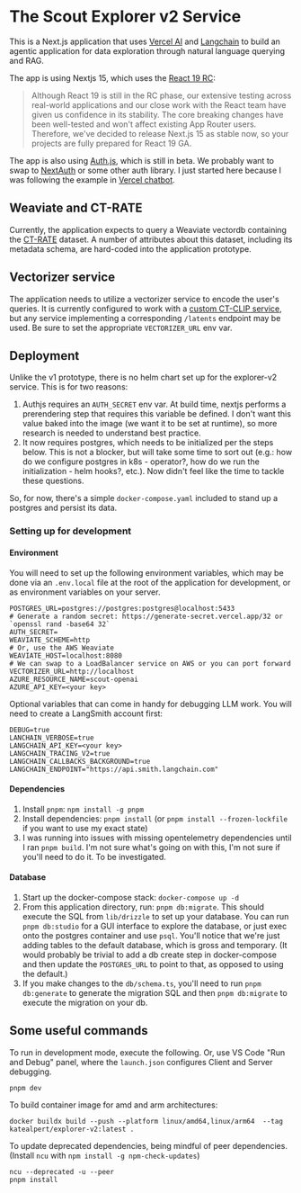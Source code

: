 # The Scout Explorer v2 Service

This is a Next.js application that uses [Vercel AI](https://vercel.com/ai) and [Langchain](https://js.langchain.com/v0.2/docs/introduction/) to build an agentic application for data exploration through natural language querying and RAG.

The app is using Nextjs 15, which uses the [React 19 RC](https://nextjs.org/blog/next-15#react-19):

> Although React 19 is still in the RC phase, our extensive testing across real-world applications and our close work with the React team have given us confidence in its stability. The core breaking changes have been well-tested and won't affect existing App Router users. Therefore, we've decided to release Next.js 15 as stable now, so your projects are fully prepared for React 19 GA.

The app is also using [Auth.js](https://authjs.dev/getting-started), which is still in beta. We probably want to swap to [NextAuth](https://next-auth.js.org/) or some other auth library. I just started here because I was following the example in [Vercel chatbot](https://github.com/vercel/ai-chatbot).

## Weaviate and CT-RATE

Currently, the application expects to query a Weaviate vectordb containing the [CT-RATE](https://huggingface.co/datasets/ibrahimhamamci/CT-RATE) dataset. A number of attributes about this dataset, including its metadata schema, are hard-coded into the application prototype.

## Vectorizer service

The application needs to utilize a vectorizer service to encode the user's queries. It is currently configured to work with a [custom CT-CLIP service](https://github.com/larkspur-ai/CT-CLIP/blob/main/app.py), but any service implementing a corresponding `/latents` endpoint may be used. Be sure to set the appropriate `VECTORIZER_URL` env var.

## Deployment

Unlike the v1 prototype, there is no helm chart set up for the explorer-v2 service. This is for two reasons:

1. Authjs requires an `AUTH_SECRET` env var. At build time, nextjs performs a prerendering step that requires this variable be defined. I don't want this value baked into the image (we want it to be set at runtime), so more research is needed to understand best practice.
1. It now requires postgres, which needs to be initialized per the steps below. This is not a blocker, but will take some time to sort out (e.g.: how do we configure postgres in k8s - operator?, how do we run the initialization - helm hooks?, etc.). Now didn't feel like the time to tackle these questions.

So, for now, there's a simple `docker-compose.yaml` included to stand up a postgres and persist its data.

### Setting up for development

#### Environment

You will need to set up the following environment variables, which may be done via an `.env.local` file at the root of the application for development, or as environment variables on your server.

```
POSTGRES_URL=postgres://postgres:postgres@localhost:5433
# Generate a random secret: https://generate-secret.vercel.app/32 or `openssl rand -base64 32`
AUTH_SECRET=
WEAVIATE_SCHEME=http
# Or, use the AWS Weaviate
WEAVIATE_HOST=localhost:8080
# We can swap to a LoadBalancer service on AWS or you can port forward
VECTORIZER_URL=http://localhost
AZURE_RESOURCE_NAME=scout-openai
AZURE_API_KEY=<your key>
```

Optional variables that can come in handy for debugging LLM work. You will need to create a LangSmith account first:

```
DEBUG=true
LANCHAIN_VERBOSE=true
LANGCHAIN_API_KEY=<your key>
LANGCHAIN_TRACING_V2=true
LANGCHAIN_CALLBACKS_BACKGROUND=true
LANGCHAIN_ENDPOINT="https://api.smith.langchain.com"
```

#### Dependencies

1. Install `pnpm`: `npm install -g pnpm`
1. Install dependencies: `pnpm install` (or `pnpm install --frozen-lockfile` if you want to use my exact state)
1. I was running into issues with missing opentelemetry dependencies until I ran `pnpm build`. I'm not sure what's going on with this, I'm not sure if you'll need to do it. To be investigated.

#### Database

1. Start up the docker-compose stack: `docker-compose up -d`
1. From this application directory, run: `pnpm db:migrate`. This should execute the SQL from `lib/drizzle` to set up your database. You can run `pnpm db:studio` for a GUI interface to explore the database, or just exec onto the postgres container and use `psql`. You'll notice that we're just adding tables to the default database, which is gross and temporary. (It would probably be trivial to add a db create step in docker-compose and then update the `POSTGRES_URL` to point to that, as opposed to using the default.)
1. If you make changes to the `db/schema.ts`, you'll need to run `pnpm db:generate` to generate the migration SQL and then `pnpm db:migrate` to execute the migration on your db.

## Some useful commands

To run in development mode, execute the following. Or, use VS Code "Run and Debug" panel, where the `launch.json` configures Client and Server debugging.

```
pnpm dev
```

To build container image for amd and arm architectures:

```
docker buildx build --push --platform linux/amd64,linux/arm64  --tag katealpert/explorer-v2:latest .
```

To update deprecated dependencies, being mindful of peer dependencies. (Install `ncu` with `npm install -g npm-check-updates`)

```
ncu --deprecated -u --peer
pnpm install
```
